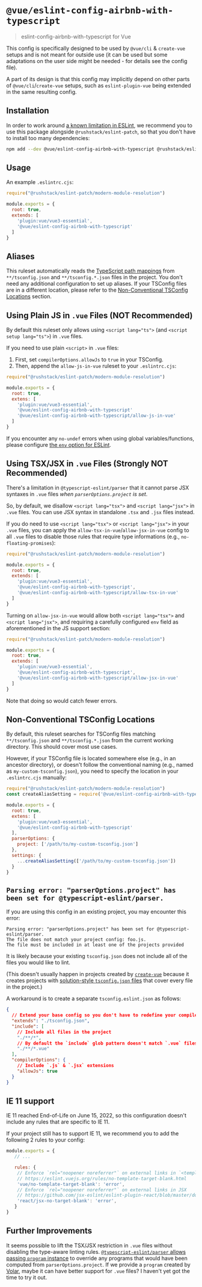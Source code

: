# `@vue/eslint-config-airbnb-with-typescript`

> eslint-config-airbnb-with-typescript for Vue

This config is specifically designed to be used by `@vue/cli` & `create-vue` setups
and is not meant for outside use (it can be used but some adaptations
on the user side might be needed - for details see the config file).

A part of its design is that this config may implicitly depend on
other parts of `@vue/cli`/`create-vue` setups, such as `eslint-plugin-vue` being
extended in the same resulting config.

## Installation

In order to work around [a known limitation in ESLint](https://github.com/eslint/eslint/issues/3458), we recommend you to use this package alongside `@rushstack/eslint-patch`, so that you don't have to install too many dependencies:

```sh
npm add --dev @vue/eslint-config-airbnb-with-typescript @rushstack/eslint-patch
```

## Usage

An example `.eslintrc.cjs`:

```js
require("@rushstack/eslint-patch/modern-module-resolution")

module.exports = {
  root: true,
  extends: [
    'plugin:vue/vue3-essential',
    '@vue/eslint-config-airbnb-with-typescript'
  ]
}
```

## Aliases

This ruleset automatically reads the [TypeScript path mappings](https://www.typescriptlang.org/tsconfig#paths) from `**/tsconfig.json` and `**/tsconfig.*.json` files in the project. You don't need any additional configuration to set up aliases.
If your TSConfig files are in a different location, please refer to the [Non-Conventional TSConfig Locations](#non-conventional-tsconfig-locations) section.

## Using Plain JS in `.vue` Files (NOT Recommended)

By default this ruleset only allows using `<script lang="ts">` (and `<script setup lang="ts">`) in `.vue` files.

If you need to use plain `<script>` in `.vue` files:

1. First, set `compilerOptions.allowJs` to `true` in your TSConfig.
2. Then, append the `allow-js-in-vue` ruleset to your `.eslintrc.cjs`:

```js
require("@rushstack/eslint-patch/modern-module-resolution")

module.exports = {
  root: true,
  extens: [
    'plugin:vue/vue3-essential',
    '@vue/eslint-config-airbnb-with-typescript'
    '@vue/eslint-config-airbnb-with-typescript/allow-js-in-vue'
  ]
}
```

If you encounter any `no-undef` errors when using global variables/functions, please configure [the `env` option for ESLint](https://eslint.org/docs/latest/user-guide/configuring/language-options#specifying-environments).

## Using TSX/JSX in `.vue` Files (Strongly NOT Recommended)

There's a limitation in `@typescript-eslint/parser` that it cannot parse JSX syntaxes in `.vue` files *when `parserOptions.project` is set*.

So, by default, we disallow `<script lang="tsx">` and `<script lang="jsx">` in `.vue` files.
You can use JSX syntax in standalone `.tsx` and `.jsx` files instead.

If you do need to use `<script lang="tsx">` or `<script lang="jsx">` in your `.vue` files, you can apply the `allow-tsx-in-vue`/`allow-jsx-in-vue` config to all `.vue` files to disable those rules that require type informations (e.g., `no-floating-promises`):

```js
require("@rushstack/eslint-patch/modern-module-resolution")

module.exports = {
  root: true,
  extends: [
    'plugin:vue/vue3-essential',
    '@vue/eslint-config-airbnb-with-typescript',
    '@vue/eslint-config-airbnb-with-typescript/allow-tsx-in-vue'
  ]
}
```

Turning on `allow-jsx-in-vue` would allow both `<script lang="tsx">` and `<script lang="jsx">`, and requiring a carefully configured `env` field as aforementioned in the JS support section:

```js
require("@rushstack/eslint-patch/modern-module-resolution")

module.exports = {
  root: true,
  extends: [
    'plugin:vue/vue3-essential',
    '@vue/eslint-config-airbnb-with-typescript',
    '@vue/eslint-config-airbnb-with-typescript/allow-jsx-in-vue'
  ]
}
```

Note that doing so would catch fewer errors.

## Non-Conventional TSConfig Locations

By default, this ruleset searches for TSConfig files matching `**/tsconfig.json` and `**/tsconfig.*.json` from the current working directory.
This should cover most use cases.

However, if your TSConfig file is located somewhere else (e.g., in an ancestor directory), or doesn't follow the conventional naming (e.g., named as `my-custom-tsconfig.json`), you need to specify the location in your `.eslintrc.cjs` manually:

```js
require("@rushstack/eslint-patch/modern-module-resolution")
const createAliasSetting = require('@vue/eslint-config-airbnb-with-typescript/createAliasSetting')

module.exports = {
  root: true,
  extens: [
    'plugin:vue/vue3-essential',
    '@vue/eslint-config-airbnb-with-typescript'
  ],
  parserOptions: {
    project: ['/path/to/my-custom-tsconfig.json']
  },
  settings: {
    ...createAliasSetting(['/path/to/my-custom-tsconfig.json'])
  }
}
```

## `Parsing error: "parserOptions.project" has been set for @typescript-eslint/parser.`

If you are using this config in an existing project, you may encounter this error:

```text
Parsing error: "parserOptions.project" has been set for @typescript-eslint/parser.
The file does not match your project config: foo.js.
The file must be included in at least one of the projects provided
```

It is likely because your existing `tsconfig.json` does not include all of the files you would like to lint.

(This doesn't usually happen in projects created by [`create-vue`](https://github.com/vuejs/create-vue) because it creates projects with [solution-style `tsconfig.json` files](https://www.typescriptlang.org/docs/handbook/release-notes/typescript-3-9.html#support-for-solution-style-tsconfigjson-files) that cover every file in the project.)

A workaround is to create a separate `tsconfig.eslint.json` as follows:

```json
{
  // Extend your base config so you don't have to redefine your compilerOptions
  "extends": "./tsconfig.json",
  "include": [
    // Include all files in the project
    "./**/*",
    // By default the `include` glob pattern doesn't match `.vue` files, so we add it explicitly
    "./**/*.vue"
  ],
  "compilerOptions": {
    // Include `.js` & `.jsx` extensions
    "allowJs": true
  }
}
```

## IE 11 support

IE 11 reached End-of-Life on June 15, 2022, so this configuration doesn't include any rules that are specific to IE 11.

If your project still has to support IE 11, we recommend you to add the following 2 rules to your config:

```js
module.exports = {
   // ...

   rules: {
    // Enforce `rel="noopener noreferrer"` on external links in `<template>`
    // https://eslint.vuejs.org/rules/no-template-target-blank.html
    'vue/no-template-target-blank': 'error',
    // Enforce `rel="noopener noreferrer"` on external links in JSX
    // https://github.com/jsx-eslint/eslint-plugin-react/blob/master/docs/rules/jsx-no-target-blank.md
    'react/jsx-no-target-blank': 'error',
   }
}
```

## Further Improvements

It seems possible to lift the TSX/JSX restriction in `.vue` files without disabling the type-aware linting rules.
[`@typescript-eslint/parser` allows passing `program` instance](https://github.com/typescript-eslint/typescript-eslint/tree/v5.30.7/packages/parser#parseroptionsprograms) to override any programs that would have been computed from `parserOptions.project`.
If we provide a `program` created by [Volar](https://github.com/johnsoncodehk/volar), maybe it can have better support for `.vue` files?
I haven't yet got the time to try it out.
